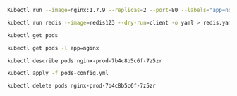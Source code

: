 ```bash
Kubectl run --image=nginx:1.7.9 --replicas=2 --port=80 --labels="app=nginx,env=prod" nginx-prod
```
```bash
kubectl run redis --image=redis123 --dry-run=client -o yaml > redis.yaml
```
```bash
kubectl get pods 
```
```bash
kubectl get pods -l app=nginx
```
```bash
kubectl describe pods nginx-prod-7b4c8b5c6f-7z5zr
```
```bash
kubectl apply -f pods-config.yml
```
```bash
kubectl delete pods nginx-prod-7b4c8b5c6f-7z5zr
```
